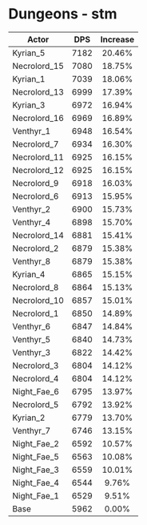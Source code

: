 # Dungeons - stm
| Actor | DPS | Increase |
|---|:---:|:---:|
|Kyrian_5|7182|20.46%|
|Necrolord_15|7080|18.75%|
|Kyrian_1|7039|18.06%|
|Necrolord_13|6999|17.39%|
|Kyrian_3|6972|16.94%|
|Necrolord_16|6969|16.89%|
|Venthyr_1|6948|16.54%|
|Necrolord_7|6934|16.30%|
|Necrolord_11|6925|16.15%|
|Necrolord_12|6925|16.15%|
|Necrolord_9|6918|16.03%|
|Necrolord_6|6913|15.95%|
|Venthyr_2|6900|15.73%|
|Venthyr_4|6898|15.70%|
|Necrolord_14|6881|15.41%|
|Necrolord_2|6879|15.38%|
|Venthyr_8|6879|15.38%|
|Kyrian_4|6865|15.15%|
|Necrolord_8|6864|15.13%|
|Necrolord_10|6857|15.01%|
|Necrolord_1|6850|14.89%|
|Venthyr_6|6847|14.84%|
|Venthyr_5|6840|14.73%|
|Venthyr_3|6822|14.42%|
|Necrolord_3|6804|14.12%|
|Necrolord_4|6804|14.12%|
|Night_Fae_6|6795|13.97%|
|Necrolord_5|6792|13.92%|
|Kyrian_2|6779|13.70%|
|Venthyr_7|6746|13.15%|
|Night_Fae_2|6592|10.57%|
|Night_Fae_5|6563|10.08%|
|Night_Fae_3|6559|10.01%|
|Night_Fae_4|6544|9.76%|
|Night_Fae_1|6529|9.51%|
|Base|5962|0.00%|
